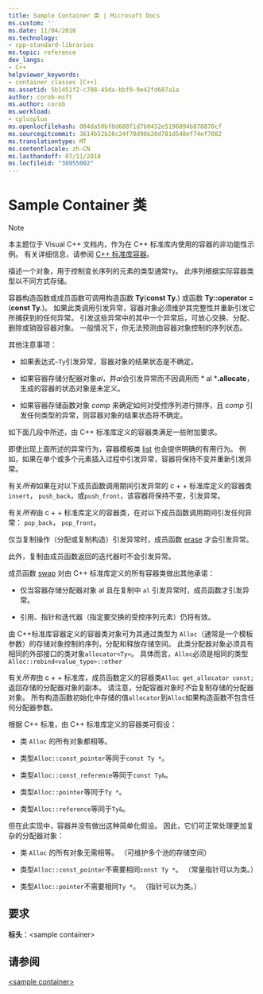 ```yaml
---
title: Sample Container 类 | Microsoft Docs
ms.custom: ''
ms.date: 11/04/2016
ms.technology:
- cpp-standard-libraries
ms.topic: reference
dev_langs:
- C++
helpviewer_keywords:
- container classes [C++]
ms.assetid: 5b1451f2-c708-45da-bbf0-9e42fd687a1a
author: corob-msft
ms.author: corob
ms.workload:
- cplusplus
ms.openlocfilehash: 004da50bf8d688f1d7b0432e5196094b878870cf
ms.sourcegitcommit: 3614b52b28c24f70d90b20d781d548ef74ef7082
ms.translationtype: MT
ms.contentlocale: zh-CN
ms.lasthandoff: 07/11/2018
ms.locfileid: "38955002"
---
```

# <a name="sample-container-class"></a>Sample Container 类

> [!NOTE]
> 本主题位于 Visual C++ 文档内，作为在 C++ 标准库内使用的容器的非功能性示例。 有关详细信息，请参阅 [C++ 标准库容器](../standard-library/stl-containers.md)。

描述一个对象，用于控制变长序列的元素的类型通常`Ty`。 此序列根据实际容器类型以不同方式存储。

容器构造函数或成员函数可调用构造函数 **Ty**(**const Ty.**) 或函数 **Ty::operator =**(**const Ty.**)。 如果此类调用引发异常，容器对象必须维护其完整性并重新引发它所捕获到的任何异常。 引发这些异常中的其中一个异常后，可放心交换、分配、删除或销毁容器对象。 一般情况下，你无法预测由容器对象控制的序列状态。

其他注意事项：

- 如果表达式`~Ty`引发异常，容器对象的结果状态是不确定。

- 如果容器存储分配器对象*al*，并*al*会引发异常而不因调用而 * al ***.allocate**，生成的容器的状态对象是未定义。

- 如果容器存储函数对象 *comp* 来确定如何对受控序列进行排序，且 *comp* 引发任何类型的异常，则容器对象的结果状态将不确定。

如下面几段中所述，由 C++ 标准库定义的容器类满足一些附加要求。

即使出现上面所述的异常行为，容器模板类 [list](../standard-library/list-class.md) 也会提供明确的有用行为。 例如，如果在单个或多个元素插入过程中引发异常，容器将保持不变并重新引发异常。

有关*所有*如果在对以下成员函数调用期间引发异常的 c + + 标准库定义的容器类`insert`， `push_back`，或`push_front`，该容器将保持不变，引发异常。

有关*所有*由 c + + 标准库定义的容器类，在对以下成员函数调用期间引发任何异常： `pop_back`， `pop_front`。

仅当复制操作（分配或复制构造）引发异常时，成员函数 [erase](../standard-library/container-class-erase.md) 才会引发异常。

此外，复制由成员函数返回的迭代器时不会引发异常。

成员函数 [swap](../standard-library/container-class-swap.md) 对由 C++ 标准库定义的所有容器类做出其他承诺：

- 仅当容器存储分配器对象 al 且在复制中 `al` 引发异常时，成员函数才引发异常。

- 引用、指针和迭代器（指定要交换的受控序列元素）仍将有效。

由 C++标准库容器定义的容器类对象可为其通过类型为 `Alloc`（通常是一个模板参数）的存储对象控制的序列，分配和释放存储空间。 此类分配器对象必须具有相同的外部接口的类对象`allocator<Ty>`。 具体而言，`Alloc`必须是相同的类型 `Alloc::rebind<value_type>::other`

有关*所有*由 c + + 标准库，成员函数定义的容器类`Alloc get_allocator const;`返回存储的分配器对象的副本。 请注意，分配容器对象时*不*会复制存储的分配器对象。 所有构造函数初始化中存储的值`allocator`到`Alloc`如果构造函数不包含任何分配器参数。

根据 C++ 标准，由 C++ 标准库定义的容器类可假设：

- 类 `Alloc` 的所有对象都相等。

- 类型`Alloc::const_pointer`等同于`const Ty *`。

- 类型`Alloc::const_reference`等同于`const Ty&`。

- 类型`Alloc::pointer`等同于`Ty *`。

- 类型`Alloc::reference`等同于`Ty&`。

但在此实现中，容器并没有做出这种简单化假设。 因此，它们可正常处理更加复杂的分配器对象：

- 类 `Alloc` 的所有对象无需相等。 （可维护多个池的存储空间）

- 类型`Alloc::const_pointer`不需要相同`const Ty *`。 （常量指针可以为类。）

- 类型`Alloc::pointer`不需要相同`Ty *`。 （指针可以为类。）

## <a name="requirements"></a>要求

**标头**：\<sample container>

## <a name="see-also"></a>请参阅

[\<sample container>](../standard-library/sample-container.md)<br/>
